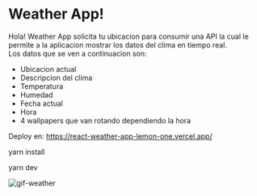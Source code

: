# Weather App!

Hola! Weather App solicita tu ubicacion para consumir una API la cual le permite a la aplicacion mostrar los datos del clima en tiempo real.
<br />
Los datos que se ven a continuacion son: 
* Ubicacion actual
* Descripcion del clima
* Temperatura
* Humedad
* Fecha actual
* Hora
* 4 wallpapers que van rotando dependiendo la hora

Deploy en: https://react-weather-app-lemon-one.vercel.app/

yarn install

yarn dev

![gif-weather](https://github.com/martinvidela/React-Weather-App/assets/120694169/99c38028-b032-4851-82c5-6a816ec43806)


